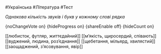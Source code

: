 #Українська #Література #Тест

*Однакова кількість звуків і букв у кожному слові рядка*

{noChangeVote on}
{hideProgress on}
{shareEnable off}
{hideCount on}

[[любисток, футляр, життєдайний]]
[[м’якість, щиросердий, співають]]
[[вуджений, людина, роз’єднання]]
[[щебетання, мільярд, хвилястий]]
[[заощаджений, з’ясовування, явір]]
